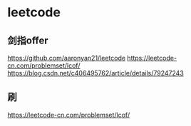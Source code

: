 # leetcode

## 剑指offer
https://github.com/aaronyan21/leetcode
https://leetcode-cn.com/problemset/lcof/
https://blog.csdn.net/c406495762/article/details/79247243

## 刷
https://leetcode-cn.com/problemset/lcof/
